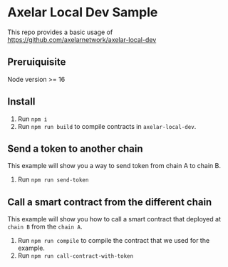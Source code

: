 # Axelar Local Dev Sample

This repo provides a basic usage of https://github.com/axelarnetwork/axelar-local-dev

## Preruiquisite

Node version >= 16

## Install

1. Run `npm i`
2. Run `npm run build` to compile contracts in `axelar-local-dev`.

## Send a token to another chain

This example will show you a way to send token from chain A to chain B.

1. Run `npm run send-token`

## Call a smart contract from the different chain

This example will show you how to call a smart contract that deployed at `chain B` from the `chain A`.

1. Run `npm run compile` to compile the contract that we used for the example.
2. Run `npm run call-contract-with-token`
